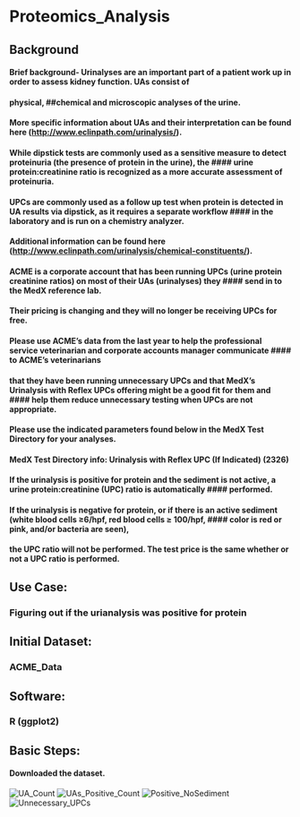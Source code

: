 # Proteomics_Analysis
## Background
#### Brief background- Urinalyses are an important part of a patient work up in order to assess kidney function. UAs consist of 
#### physical, ##chemical and microscopic analyses of the urine.  
#### More specific information about UAs and their interpretation can be found here (http://www.eclinpath.com/urinalysis/). 
#### While dipstick tests are commonly used as a sensitive measure to detect proteinuria (the presence of protein in the urine), the #### urine protein:creatinine ratio is recognized as a more accurate assessment of proteinuria. 
#### UPCs are commonly used as a follow up test when protein is detected in UA results via dipstick, as it requires a separate workflow #### in the laboratory and is run on a chemistry analyzer. 
#### Additional information can be found here (http://www.eclinpath.com/urinalysis/chemical-constituents/).   

#### ACME is a corporate account that has been running UPCs (urine protein creatinine ratios) on most of their UAs (urinalyses) they #### send in to the MedX reference lab. 
#### Their pricing is changing and they will no longer be receiving UPCs for free.  
#### Please use ACME’s data from the last year to help the professional service veterinarian and corporate accounts manager communicate #### to ACME’s veterinarians 
#### that they have been running unnecessary UPCs and that MedX’s Urinalysis with Reflex UPCs offering might be a good fit for them and #### help them reduce unnecessary testing when UPCs are not appropriate. 
#### Please use the indicated parameters found below in the MedX Test Directory for your analyses.
#### MedX Test Directory info: Urinalysis with Reflex UPC (If Indicated) (2326)
#### If the urinalysis is positive for protein and the sediment is not active, a urine protein:creatinine (UPC) ratio is automatically #### performed. 
#### If the urinalysis is negative for protein, or if there is an active sediment (white blood cells ≥6/hpf, red blood cells ≥ 100/hpf, #### color is red or pink, and/or bacteria are seen), 
#### the UPC ratio will not be performed. The test price is the same whether or not a UPC ratio is performed.

## Use Case:
### Figuring out if the urianalysis was positive for protein
## Initial Dataset:
### ACME_Data
## Software:
### R (ggplot2)
## Basic Steps:
#### Downloaded the dataset. 

![UA_Count](https://user-images.githubusercontent.com/19572673/62091688-321e2c00-b240-11e9-8d74-d141e18d780a.PNG)
![UAs_Positive_Count](https://user-images.githubusercontent.com/19572673/62091689-321e2c00-b240-11e9-8a0a-3154a72a53b3.PNG)
![Positive_NoSediment](https://user-images.githubusercontent.com/19572673/62091687-321e2c00-b240-11e9-90ec-6ba55c750123.PNG)
![Unnecessary_UPCs](https://user-images.githubusercontent.com/19572673/62091690-321e2c00-b240-11e9-8e86-5a9b5bc17d47.PNG)
